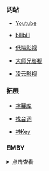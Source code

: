 ### 网站

- [Youtube](https://www.youtube.com/)

- [bilibili](https://www.bilibili.com/)

- [低端影视](https://ddrk.me/)

- [大师兄影视](https://dsxys.com/)

- [凌云影视](https://www.lyys8.com/)

### 拓展

- [字幕库](http://zimuku.org/)

- [找台词](http://zhaotaici.cn/)

- [神Key](http://162.220.9.200/)

### EMBY

<details>

<summary>点击查看</summary>
<br>

**普拉斯影业**

https://emby.plusmedia.site 端口: 443

备用服1: https://emby.xeton.dev 端口: 443

备用服2: https://movie.xeton.dev 端口: 443

账号：普拉斯影业

密码：plusisbest


</details>

<br>